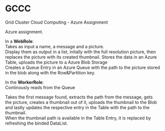 # GCCC
Grid Cluster Cloud Computing - Azure Assignment 

Azure assignment. 

In a **WebRole**: \
Takes as input a name, a message and a picture. \
Display them as output in a list, initally with the full resolution picture, then replaces the picture with its created thumbnail.
Stores the data in an Azure Table, uploads the picture to a Azure Blob Storage \
Creates a Queue Entry in an Azure Queue with the path to the picture stored in the blob along with the Row&Partition key. 

In the **WorkerRole**: \
Continously reads from the Queue 

Takes the first message found, extracts the path from the message, gets the picture, creates a thumbnail out of it, uploads the thumbnail to the Blob and lastly updates the respective entry in the Table with the path to the thumbnail. \
When the thumbnail path is available in the Table Entry, it is replaced by refreshing the binded DataList.
